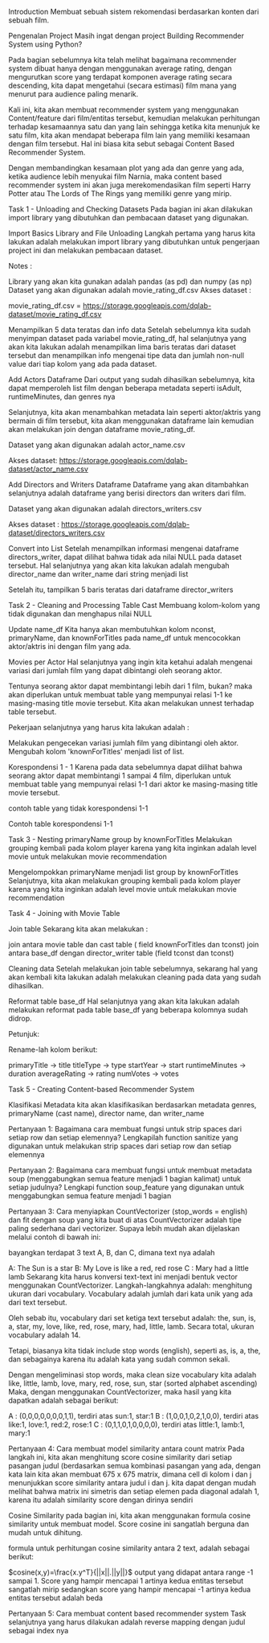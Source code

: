 Introduction
Membuat sebuah sistem rekomendasi berdasarkan konten dari sebuah film. 

Pengenalan Project
Masih ingat dengan project Building Recommender System using Python?

Pada bagian sebelumnya kita telah melihat bagaimana recommender system dibuat hanya dengan menggunakan average rating, dengan mengurutkan score yang terdapat komponen average rating secara descending, kita dapat mengetahui (secara estimasi) film mana yang menurut para audience paling menarik.

Kali ini, kita akan membuat recommender system yang menggunakan Content/feature dari film/entitas tersebut, kemudian melakukan perhitungan terhadap kesamaannya satu dan yang lain sehingga ketika kita menunjuk ke satu film, kita akan mendapat beberapa film lain yang memiliki kesamaan dengan film tersebut. Hal ini biasa kita sebut sebagai Content Based Recommender System.

Dengan membandingkan kesamaan plot yang ada dan genre yang ada, ketika audience lebih menyukai film Narnia, maka content based recommender system ini akan juga merekomendasikan film seperti Harry Potter atau The Lords of The Rings yang memiliki genre yang mirip.

Task 1 - Unloading and Checking Datasets
Pada bagian ini akan dilakukan import library yang dibutuhkan dan pembacaan dataset yang digunakan. 

Import Basics Library and File Unloading
Langkah pertama yang harus kita lakukan adalah melakukan import library yang dibutuhkan untuk pengerjaan project ini dan melakukan pembacaan dataset.

Notes :

Library yang akan kita gunakan adalah pandas (as pd) dan numpy (as np)
Dataset yang akan digunakan adalah movie_rating_df.csv
Akses dataset :

movie_rating_df.csv = https://storage.googleapis.com/dqlab-dataset/movie_rating_df.csv 

Menampilkan 5 data teratas dan info data
Setelah sebelumnya kita sudah menyimpan dataset pada variabel movie_rating_df, hal selanjutnya yang akan kita lakukan adalah menampilkan lima baris teratas dari dataset tersebut dan menampilkan info mengenai tipe data dan jumlah non-null value dari tiap kolom yang ada pada dataset. 

Add Actors Dataframe
Dari output yang sudah dihasilkan sebelumnya, kita dapat memperoleh list film dengan beberapa metadata seperti isAdult, runtimeMinutes, dan genres nya

Selanjutnya, kita akan menambahkan metadata lain seperti aktor/aktris yang bermain di film tersebut, kita akan menggunakan dataframe lain kemudian akan melakukan join dengan dataframe movie_rating_df. 

Dataset yang akan digunakan adalah actor_name.csv

Akses dataset: https://storage.googleapis.com/dqlab-dataset/actor_name.csv

Add Directors and Writers Dataframe
Dataframe yang akan ditambahkan selanjutnya adalah dataframe yang berisi directors dan writers dari film.

Dataset yang akan digunakan adalah directors_writers.csv

Akses dataset : https://storage.googleapis.com/dqlab-dataset/directors_writers.csv

Convert into List
Setelah menampilkan informasi mengenai dataframe directors_writer, dapat dilihat bahwa tidak ada nilai NULL pada dataset tersebut. Hal selanjutnya yang akan kita lakukan adalah mengubah director_name dan writer_name dari string menjadi list

Setelah itu, tampilkan 5 baris teratas dari dataframe director_writers

Task 2 - Cleaning and Processing Table Cast
Membuang kolom-kolom yang tidak digunakan dan menghapus nilai NULL 

Update name_df
Kita hanya akan membutuhkan kolom nconst, primaryName, dan knownForTitles pada name_df untuk mencocokkan aktor/aktris ini dengan film yang ada. 

Movies per Actor
Hal selanjutnya yang ingin kita ketahui adalah mengenai variasi dari jumlah film yang dapat dibintangi oleh seorang aktor.

Tentunya seorang aktor dapat membintangi lebih dari 1 film, bukan? maka akan diperlukan untuk membuat table yang mempunyai relasi 1-1 ke masing-masing title movie tersebut. Kita akan melakukan unnest terhadap table tersebut. 

Pekerjaan selanjutnya yang harus kita lakukan adalah :

Melakukan pengecekan variasi jumlah film yang dibintangi oleh aktor.
Mengubah kolom 'knownForTitles' menjadi list of list.

Korespondensi 1 - 1
Karena pada data sebelumnya dapat dilihat bahwa seorang aktor dapat membintangi 1 sampai 4 film, diperlukan untuk membuat table yang mempunyai relasi 1-1 dari aktor ke masing-masing title movie tersebut. 

contoh table yang tidak korespondensi 1-1

Contoh table korespondensi 1-1

Task 3 - Nesting primaryName group by knownForTitles
Melakukan grouping kembali pada kolom player karena yang kita inginkan adalah level movie untuk melakukan movie recommendation

Mengelompokkan primaryName menjadi list group by knownForTitles
Selanjutnya, kita akan melakukan grouping kembali pada kolom player karena yang kita inginkan adalah level movie untuk melakukan movie recommendation

Task 4 - Joining with Movie Table

Join table
Sekarang kita akan melakukan :

join antara movie table dan cast table  ( field knownForTitles dan tconst)
join antara base_df dengan director_writer table (field tconst dan tconst)

Cleaning data
Setelah melakukan join table sebelumnya, sekarang hal yang akan kembali kita lakukan adalah melakukan cleaning pada data yang sudah dihasilkan. 

Reformat table base_df
Hal selanjutnya yang akan kita lakukan adalah melakukan reformat pada table base_df yang beberapa kolomnya sudah didrop.

Petunjuk: 

Rename-lah kolom berikut:

primaryTitle -> title
titleType -> type
startYear -> start
runtimeMinutes -> duration
averageRating -> rating
numVotes -> votes

Task 5 - Creating Content-based Recommender System

Klasifikasi Metadata
kita akan klasifikasikan berdasarkan metadata genres, primaryName (cast name), director name, dan writer_name

Pertanyaan 1: Bagaimana cara membuat fungsi untuk strip spaces dari setiap row dan setiap elemennya?
Lengkapilah function sanitize yang digunakan untuk melakukan strip spaces dari setiap row dan setiap elemennya

Pertanyaan 2: Bagaimana cara membuat fungsi untuk membuat metadata soup (menggabungkan semua feature menjadi 1 bagian kalimat) untuk setiap judulnya?
Lengkapi function soup_feature yang digunakan untuk menggabungkan semua feature  menjadi 1 bagian 

Pertanyaan 3: Cara menyiapkan CountVectorizer (stop_words = english) dan fit dengan soup yang kita buat di atas
CountVectorizer adalah tipe paling sederhana dari vectorizer. Supaya lebih mudah akan dijelaskan melalui contoh di bawah ini:

bayangkan terdapat 3 text A, B, dan C, dimana text nya adalah

A: The Sun is a star
B: My Love is like a red, red rose
C : Mary had a little lamb
Sekarang kita harus konversi text-text ini menjadi bentuk vector menggunakan CountVectorizer. Langkah-langkahnya adalah: menghitung ukuran dari vocabulary. Vocabulary adalah jumlah dari kata unik yang ada dari text tersebut.


Oleh sebab itu, vocabulary dari set ketiga text tersebut adalah: the, sun, is, a, star, my, love, like, red, rose, mary, had, little, lamb. Secara total, ukuran vocabulary adalah 14.


Tetapi, biasanya kita tidak include stop words (english), seperti as, is, a, the, dan sebagainya karena itu adalah kata yang sudah common sekali.


Dengan mengeliminasi stop words, maka clean size vocabulary kita adalah like, little, lamb, love, mary, red, rose, sun, star (sorted alphabet ascending)
Maka, dengan menggunakan CountVectorizer, maka hasil yang kita dapatkan adalah sebagai berikut:


A : (0,0,0,0,0,0,0,1,1), terdiri atas sun:1, star:1
B : (1,0,0,1,0,2,1,0,0), terdiri atas like:1, love:1, red:2, rose:1
C : (0,1,1,0,1,0,0,0,0), terdiri atas little:1, lamb:1, mary:1

Pertanyaan 4: Cara membuat model similarity antara count matrix
Pada langkah ini, kita akan menghitung score cosine similarity dari setiap pasangan judul (berdasarkan semua kombinasi pasangan yang ada, dengan kata lain kita akan membuat 675 x 675 matrix, dimana cell di kolom i dan j menunjukkan score similarity antara judul i dan j. kita dapat dengan mudah melihat bahwa matrix ini simetris dan setiap elemen pada diagonal adalah 1, karena itu adalah similarity score dengan dirinya sendiri

 
Cosine Similarity
pada bagian ini, kita akan menggunakan formula cosine similarity untuk membuat model. Score cosine ini sangatlah berguna dan mudah untuk dihitung.

formula untuk perhitungan cosine similarity antara 2 text, adalah sebagai berikut:

$cosine(x,y)=\frac{x.y^T}{||x||.||y||}$
output yang didapat antara range -1 sampai 1. Score yang hampir mencapai 1 artinya kedua entitas tersebut sangatlah mirip sedangkan score yang hampir mencapai -1 artinya kedua entitas tersebut adalah beda

Pertanyaan 5: Cara membuat content based recommender system
Task selanjutnya yang harus dilakukan adalah reverse mapping dengan judul sebagai index nya